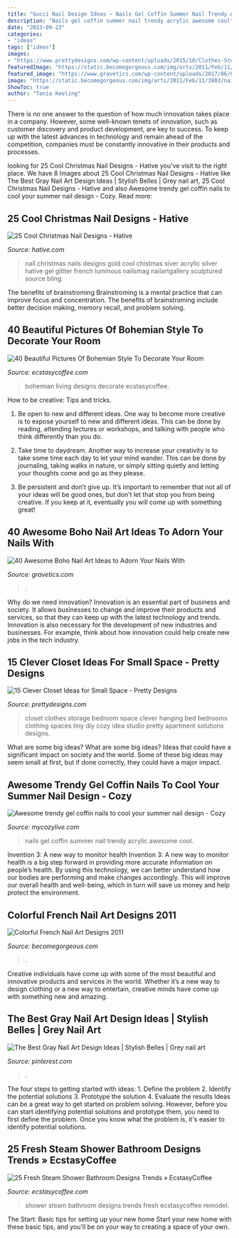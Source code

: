 ```yaml
---
title: "Gucci Nail Design Ideas ~ Nails Gel Coffin Summer Nail Trendy Acrylic Awesome Cool"
description: "Nails gel coffin summer nail trendy acrylic awesome cool"
date: "2023-09-23"
categories:
- "ideas"
tags: ["ideas"]
images:
- "https://www.prettydesigns.com/wp-content/uploads/2015/10/Clothes-Storage.jpg"
featuredImage: "https://static.becomegorgeous.com/img/arts/2011/Feb/11/3803/nail_art_purple.jpg"
featured_image: "https://www.gravetics.com/wp-content/uploads/2017/06/Grey-Nails-With-Adorable-Design.jpg"
image: "https://static.becomegorgeous.com/img/arts/2011/Feb/11/3803/nail_art_purple.jpg"
ShowToc: true
author: "Tania Keeling"
---
```



There is no one answer to the question of how much innovation takes place in a company. However, some well-known tenets of innovation, such as customer discovery and product development, are key to success. To keep up with the latest advances in technology and remain ahead of the competition, companies must be constantly innovative in their products and processes.

	

		
looking for 25 Cool Christmas Nail Designs - Hative you've visit to the right place. We have 8 Images about 25 Cool Christmas Nail Designs - Hative like The Best Gray Nail Art Design Ideas | Stylish Belles | Grey nail art, 25 Cool Christmas Nail Designs - Hative and also Awesome trendy gel coffin nails to cool your summer nail design - Cozy. Read more:
		
    
## 25 Cool Christmas Nail Designs - Hative

<img loading=lazy src="https://hative.com/wp-content/uploads/2014/11/christmas-nail-designs/11-cool-christmas-nail-designs.jpg" onerror="this.onerror=null;this.src='https://tse3.mm.bing.net/th?id=OIP.KBlOtUi4yY1dvZbQf5Vj0QHaGp&amp;pid=15.1';" alt="25 Cool Christmas Nail Designs - Hative">

_Source: hative.com_

>nail christmas nails designs gold cool chistmas siver acrylic silver hative gel glitter french luminous nailsmag nailartgallery sculptured source bling. 

	

The benefits of brainstroming
Brainstroming is a mental practice that can improve focus and concentration. The benefits of brainstroming include better decision making, memory recall, and problem solving.

    
## 40 Beautiful Pictures Of Bohemian Style To Decorate Your Room

<img loading=lazy src="https://i0.wp.com/www.ecstasycoffee.com/wp-content/uploads/2016/10/Bohemian-Living-Room-Designs-35.jpg?resize=600%2C881" onerror="this.onerror=null;this.src='https://tse3.mm.bing.net/th?id=OIP.YRsEy2Wyo410chk2s7XReAHaK3&amp;pid=15.1';" alt="40 Beautiful Pictures Of Bohemian Style To Decorate Your Room">

_Source: ecstasycoffee.com_

>bohemian living designs decorate ecstasycoffee. 

	

How to be creative: Tips and tricks.
1. Be open to new and different ideas. One way to become more creative is to expose yourself to new and different ideas. This can be done by reading, attending lectures or workshops, and talking with people who think differently than you do.
2. Take time to daydream. Another way to increase your creativity is to take some time each day to let your mind wander. This can be done by journaling, taking walks in nature, or simply sitting quietly and letting your thoughts come and go as they please.

3. Be persistent and don’t give up. It’s important to remember that not all of your ideas will be good ones, but don’t let that stop you from being creative. If you keep at it, eventually you will come up with something great!

    
## 40 Awesome Boho Nail Art Ideas To Adorn Your Nails With

<img loading=lazy src="https://www.gravetics.com/wp-content/uploads/2017/06/Grey-Nails-With-Adorable-Design.jpg" onerror="this.onerror=null;this.src='https://tse1.mm.bing.net/th?id=OIP.jkPURV37Bxsl2NsvV6Ml3QHaFn&amp;pid=15.1';" alt="40 Awesome Boho Nail Art Ideas to Adorn Your Nails With">

_Source: gravetics.com_

>. 

	

Why do we need innovation?
Innovation is an essential part of business and society. It allows businesses to change and improve their products and services, so that they can keep up with the latest technology and trends. Innovation is also necessary for the development of new industries and businesses. For example, think about how innovation could help create new jobs in the tech industry.

    
## 15 Clever Closet Ideas For Small Space - Pretty Designs

<img loading=lazy src="https://www.prettydesigns.com/wp-content/uploads/2015/10/Clothes-Storage.jpg" onerror="this.onerror=null;this.src='https://tse1.mm.bing.net/th?id=OIP.1aTzA40VQhfVq9wn073BxQHaLF&amp;pid=15.1';" alt="15 Clever Closet Ideas for Small Space - Pretty Designs">

_Source: prettydesigns.com_

>closet clothes storage bedroom space clever hanging bed bedrooms clothing spaces tiny diy cozy idea studio pretty apartment solutions designs. 

	

What are some big ideas?
What are some big ideas? Ideas that could have a significant impact on society and the world. Some of these big ideas may seem small at first, but if done correctly, they could have a major impact.

    
## Awesome Trendy Gel Coffin Nails To Cool Your Summer Nail Design - Cozy

<img loading=lazy src="https://mycozylive.com/wp-content/uploads/2020/08/19-1.jpg" onerror="this.onerror=null;this.src='https://tse4.mm.bing.net/th?id=OIP.O1-MF1qD2LScq-a6XvzrOQHaKS&amp;pid=15.1';" alt="Awesome trendy gel coffin nails to cool your summer nail design - Cozy">

_Source: mycozylive.com_

>nails gel coffin summer nail trendy acrylic awesome cool. 

	

Invention 3: A new way to monitor health
Invention 3: A new way to monitor health is a big step forward in providing more accurate information on people’s health. By using this technology, we can better understand how our bodies are performing and make changes accordingly. This will improve our overall health and well-being, which in turn will save us money and help protect the environment.

    
## Colorful French Nail Art Designs 2011

<img loading=lazy src="https://static.becomegorgeous.com/img/arts/2011/Feb/11/3803/nail_art_purple.jpg" onerror="this.onerror=null;this.src='https://tse2.mm.bing.net/th?id=OIP._wtyHR2iVogIq24vmYN6YAHaJ5&amp;pid=15.1';" alt="Colorful French Nail Art Designs 2011">

_Source: becomegorgeous.com_

>. 

	

Creative individuals have come up with some of the most beautiful and innovative products and services in the world. Whether it’s a new way to design clothing or a new way to entertain, creative minds have come up with something new and amazing.

    
## The Best Gray Nail Art Design Ideas | Stylish Belles | Grey Nail Art

<img loading=lazy src="https://i.pinimg.com/736x/20/c6/aa/20c6aa18c635e8e0e9c62d5689fbbf8f.jpg" onerror="this.onerror=null;this.src='https://tse4.mm.bing.net/th?id=OIP.ChG7o0jw73Ej_zmqxmHAsQHaJ3&amp;pid=15.1';" alt="The Best Gray Nail Art Design Ideas | Stylish Belles | Grey nail art">

_Source: pinterest.com_

>. 

	

The four steps to getting started with ideas: 1. Define the problem 2. Identify the potential solutions 3. Prototype the solution 4. Evaluate the results
Ideas can be a great way to get started on problem solving. However, before you can start identifying potential solutions and prototype them, you need to first define the problem. Once you know what the problem is, it's easier to identify potential solutions.

    
## 25 Fresh Steam Shower Bathroom Designs Trends » EcstasyCoffee

<img loading=lazy src="https://i2.wp.com/www.ecstasycoffee.com/wp-content/uploads/2016/11/shower-steam.jpg?resize=495%2C702" onerror="this.onerror=null;this.src='https://tse4.mm.bing.net/th?id=OIP.oq2_UmW_PaW2kfVW_cwbYgHaKg&amp;pid=15.1';" alt="25 Fresh Steam Shower Bathroom Designs Trends » EcstasyCoffee">

_Source: ecstasycoffee.com_

>shower steam bathroom designs trends fresh ecstasycoffee remodel. 

	

The Start: Basic tips for setting up your new home
Start your new home with these basic tips, and you'll be on your way to creating a space of your own.


